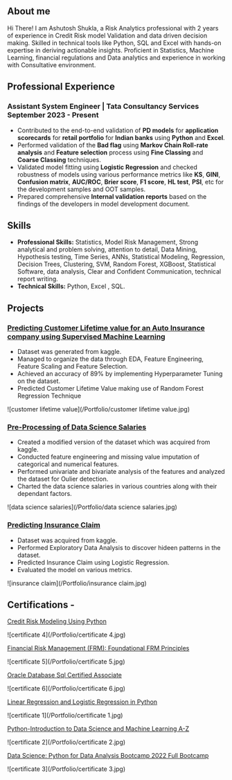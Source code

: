 ## About me               
Hi There! I am Ashutosh Shukla, a Risk Analytics professional with 2 years of experience in Credit Risk model Validation and data driven decision making. Skilled in technical tools like Python, SQL and Excel with hands-on expertise in deriving actionable insights. Proficient in Statistics, Machine Learning, financial regulations and Data analytics and experience in working with Consultative environment.
## Professional Experience

### Assistant System Engineer | Tata Consultancy Services                                                                                September 2023 - Present

* Contributed to the end-to-end validation of **PD models** for **application scorecards** for **retail portfolio** for
**Indian banks** using **Python** and **Excel**.
* Performed validation of the **Bad flag** using **Markov Chain Roll-rate analysis** and **Feature selection** process
using **Fine Classing** and **Coarse Classing** techniques.
* Validated model fitting using **Logistic Regression** and checked robustness of models using various performance metrics like **KS**, **GINI**, **Confusion matrix**, **AUC/ROC**, **Brier score**, **F1 score**, **HL test**, **PSI**, etc for the development samples and OOT samples.
* Prepared comprehensive **Internal validation reports** based on the findings of the developers in model development document.

## Skills

* **Professional Skills:** Statistics, Model Risk Management, Strong analytical and problem solving, attention to detail, Data Mining, Hypothesis testing, Time Series, ANNs, Statistical Modeling, Regression, Decision Trees, Clustering, SVM, Random Forest, XGBoost, Statistical Software, data analysis, Clear and Confident Communication, technical report writing.
* **Technical Skills:** Python, Excel , SQL.

## Projects

### [Predicting Customer Lifetime value for an Auto Insurance company using Supervised Machine Learning](https://github.com/Ashutosh46/Project1.github.io)

* Dataset was generated from kaggle.
* Managed to organize the data through EDA, Feature Engineering, Feature Scaling and Feature Selection.
* Achieved an accuracy of 89% by implementing Hyperparameter Tuning on the dataset.
* Predicted Customer Lifetime Value making use of Random Forest Regression Technique
     
![customer lifetime value](/Portfolio/customer lifetime value.jpg)   

### [Pre-Processing of Data Science Salaries](https://github.com/Ashutosh46/Project2.github.io)    

* Created a modified version of the dataset which was acquired from kaggle.    
* Conducted feature engineering and missing value imputation of categorical and numerical features.    
* Performed univariate and bivariate analysis of the features and analyzed the dataset for Oulier detection.    
* Charted the data science salaries in various countries along with their dependant factors.

![data science salaries](/Portfolio/data science salaries.jpg) 

### [Predicting Insurance Claim](https://github.com/Ashutosh46/Project3.github.io)  

* Dataset was acquired from kaggle.
* Performed Exploratory Data Analysis to discover hideen patterns in the dataset.  
* Predicted Insurance Claim using Logistic Regression.   
* Evaluated the model on various metrics.

![insurance claim](/Portfolio/insurance claim.jpg)  

## Certifications -  

[Credit Risk Modeling Using Python](https://drive.google.com/file/d/1y5bpAbI7WjTHapAQydBAjqIHjiWU4ar7/view?usp=drive_link)

![certificate 4](/Portfolio/certificate 4.jpg)

[Financial Risk Management (FRM): Foundational FRM Principles](https://drive.google.com/file/d/1-4Lxw81sIXSr7jKlO90yeQJqQjLY9a2Z/view?usp=drive_link)

![certificate 5](/Portfolio/certificate 5.jpg)

[Oracle Database Sql Certified Associate](https://drive.google.com/file/d/1CjWA7Y7pWsGXhWjwBYWMhcdWGqnAChzV/view?usp=drivesdk)

![certificate 6](/Portfolio/certificate 6.jpg)

[Linear Regression and Logistic Regression in Python](https://udemy-certificate.s3.amazonaws.com/pdf/UC-87e6a523-1756-41e3-b088-91561d20637d.pdf)        
     
![certificate 1](/Portfolio/certificate 1.jpg)         


[Python-Introduction to Data Science and Machine Learning A-Z](https://udemy-certificate.s3.amazonaws.com/pdf/UC-9124aca3-a496-4ded-9767-8acbfffba872.pdf)       

![certificate 2](/Portfolio/certificate 2.jpg)          


[Data Science: Python for Data Analysis Bootcamp 2022 Full Bootcamp](https://udemy-certificate.s3.amazonaws.com/pdf/UC-5e37be9f-73f5-419a-8570-83ae2dd2630d.pdf)      

![certificate 3](/Portfolio/certificate 3.jpg)       
